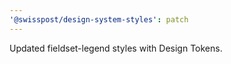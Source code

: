 ```yaml
---
'@swisspost/design-system-styles': patch
---
```


Updated fieldset-legend styles with Design Tokens.
